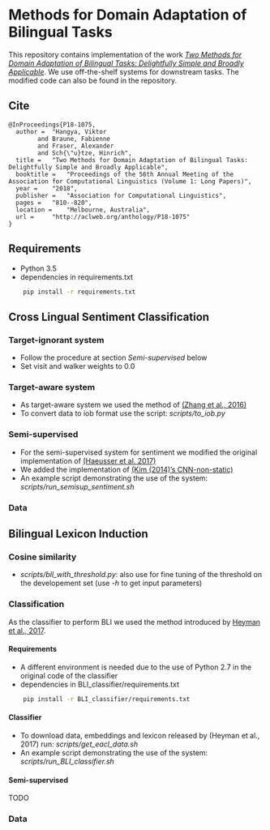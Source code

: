 # Methods for Domain Adaptation of Bilingual Tasks

This repository contains implementation of the work *[Two Methods for Domain Adaptation of Bilingual Tasks: Delightfully Simple and Broadly Applicable](http://aclweb.org/anthology/P18-1075)*.
We use off-the-shelf systems for downstream tasks. The modified code can also be found in the repository.

## Cite

```
@InProceedings{P18-1075,
  author = 	"Hangya, Viktor
  		and Braune, Fabienne
		and Fraser, Alexander
		and Sch{\"u}tze, Hinrich",
  title = 	"Two Methods for Domain Adaptation of Bilingual Tasks: Delightfully Simple and Broadly Applicable",
  booktitle = 	"Proceedings of the 56th Annual Meeting of the Association for Computational Linguistics (Volume 1: Long Papers)",
  year = 	"2018",
  publisher = 	"Association for Computational Linguistics",
  pages = 	"810--820",
  location = 	"Melbourne, Australia",
  url = 	"http://aclweb.org/anthology/P18-1075"
}

```

## Requirements

* Python 3.5
* dependencies in requirements.txt

```sh
	pip install -r requirements.txt
```

## Cross Lingual Sentiment Classification

### Target-ignorant system

* Follow the procedure at section _Semi-supervised_ below
* Set visit and walker weights to 0.0

### Target-aware system

* As target-aware system we used the method of [(Zhang et al., 2016)](https://github.com/SUTDNLP/NNTargetedSentiment)
* To convert data to iob format use the script: *scripts/to_iob.py*

### Semi-supervised

* For the semi-supervised system for sentiment we modified the original implementation of [(Haeusser et al. 2017)](https://github.com/haeusser/learning_by_association)
* We added the implementation of [(Kim (2014)’s CNN-non-static)](https://github.com/yoonkim/CNN_sentence)
* An example script demonstrating the use of the system: *scripts/run_semisup_sentiment.sh*

### Data

## Bilingual Lexicon Induction


### Cosine similarity

* *scripts/bll_with_threshold.py*: also use for fine tuning of the threshold on the developement set (use *-h* to get input parameters)

### Classification

As the classifier to perform BLI we used the method introduced by [Heyman et al., 2017](http://liir.cs.kuleuven.be/software_pages/bilingual_classifier_eacl.php).

#### Requirements

* A different environment is needed due to the use of Python 2.7 in the original code of the classifier
* dependencies in BLI_classifier/requirements.txt

```sh
	pip install -r BLI_classifier/requirements.txt
```

#### Classifier

* To download data, embeddings and lexicon released by (Heyman et al., 2017) run: *scripts/get_eacl_data.sh*
* An example script demonstrating the use of the system: *scripts/run_BLI_classifier.sh*


#### Semi-supervised

TODO

### Data
